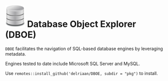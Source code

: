 # ![book](database.png) Database Object Explorer (DBOE)

`DBOE` facilitates the navigation of SQL-based database engines by leveraging metadata. 

Engines tested to date include Microsoft SQL Server and MySQL.

Use `remotes::install_github('delriaan/DBOE, subdir = "pkg")` to install.
